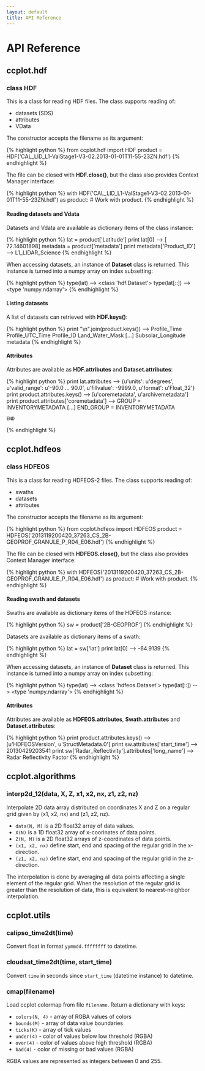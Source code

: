 ```yaml
---
layout: default
title: API Reference
---
```

API Reference
=============

ccplot.hdf
----------

### class HDF

This is a class for reading HDF files. The class supports reading
of:

* datasets (SDS)
* attributes
* VData

The constructor accepts the filename as its argument:

{% highlight python %}
from ccplot.hdf import HDF
product = HDF('CAL_LID_L1-ValStage1-V3-02.2013-01-01T11-55-23ZN.hdf')
{% endhighlight %}

The file can be closed with **HDF.close()**, but the class also provides
Context Manager interface:

{% highlight python %}
with HDF('CAL_LID_L1-ValStage1-V3-02.2013-01-01T11-55-23ZN.hdf') as product:
    # Work with product.
{% endhighlight %}

#### Reading datasets and Vdata

Datasets and Vdata are available as dictionary items of the class instance:

{% highlight python %}
lat = product['Latitude']
print lat[0]
--> [ 72.14601898]
metadata = product['metadata']
print metadata['Product_ID']
--> L1_LIDAR_Science
{% endhighlight %}

When accessing datasets, an instance of **Dataset** class is returned.
This instance is turned into a numpy array on index subsetting:

{% highlight python %}
type(lat)
--> <class 'hdf.Dataset'>
type(lat[::])
--> <type 'numpy.ndarray'>
{% endhighlight %}

#### Listing datasets

A list of datasets can retrieved with **HDF.keys()**:

{% highlight python %}
print "\n".join(product.keys())
--> Profile_Time
    Profile_UTC_Time
    Profile_ID
    Land_Water_Mask
    [...]
    Subsolar_Longitude
    metadata
{% endhighlight %}

#### Attributes

Attributes are available as **HDF.attributes** and **Dataset.attributes**:

{% highlight python %}
print lat.attributes
--> {u'units': u'degrees', u'valid_range': u'-90.0 ... 90.0', u'fillvalue': -9999.0, u'format': u'Float_32'}
print product.attributes.keys()
--> [u'coremetadata', u'archivemetadata']
print product.attributes['coremetadata']
--> GROUP                  = INVENTORYMETADATA
    [...]
    END_GROUP              = INVENTORYMETADATA

    END
{% endhighlight %}

ccplot.hdfeos
-------------

### class HDFEOS

This is a class for reading HDFEOS-2 files. The class supports reading
of:

* swaths
* datasets
* attributes

The constructor accepts the filename as its argument:

{% highlight python %}
from ccplot.hdfeos import HDFEOS
product = HDFEOS('2013119200420_37263_CS_2B-GEOPROF_GRANULE_P_R04_E06.hdf')
{% endhighlight %}

The file can be closed with **HDFEOS.close()**, but the class also provides
Context Manager interface:

{% highlight python %}
with HDFEOS('2013119200420_37263_CS_2B-GEOPROF_GRANULE_P_R04_E06.hdf') as product:
    # Work with product.
{% endhighlight %}

#### Reading swath and datasets

Swaths are available as dictionary items of the HDFEOS instance:

{% highlight python %}
sw = product['2B-GEOPROF']
{% endhighlight %}

Datasets are available as dictionary items of a swath:

{% highlight python %}
lat = sw['lat']
print lat[0]
--> -64.9139
{% endhighlight %}

When accessing datasets, an instance of **Dataset** class is returned.
This instance is turned into a numpy array on index subsetting:

{% highlight python %}
type(lat)
--> <class 'hdfeos.Dataset'>
type(lat[::])
--> <type 'numpy.ndarray'>
{% endhighlight %}

#### Attributes

Attributes are available as **HDFEOS.attributes**,
**Swath.attributes** and **Dataset.attributes**:

{% highlight python %}
print product.attributes.keys()
--> [u'HDFEOSVersion', u'StructMetadata.0']
print sw.attributes['start_time']
--> 20130429203541
print sw['Radar_Reflectivity'].attributes['long_name']
--> Radar Reflectivity Factor
{% endhighlight %}

ccplot.algorithms
-----------------

### interp2d_12(data, X, Z, x1, x2, nx, z1, z2, nz)

Interpolate 2D data array distributed on coordinates
X and Z on a regular grid given by (x1, x2, nx) and (z1, z2, nz).

* `data(N, M)` is a 2D float32 array of data values.
* `X(N)` is a 1D float32 array of x-coorinates of data points.
* `Z(N, M)` is a 2D float32 arrays of z-coordinates of data points.
* `(x1, x2, nx)` define start, end and spacing of the regular grid
  in the x-direction.
* `(z1, x2, nz)` define start, end and spacing of the regular grid
  in the z-direction.

The interpolation is done by averaging all data points affecting a single
element of the regular grid. When the resolution of the regular grid
is greater than the resolution of data, this is equivalent to
nearest-neighbor interpolation.

ccplot.utils
------------

### calipso_time2dt(time)

Convert float in format `yymmdd.ffffffff` to datetime.

### cloudsat_time2dt(time, start_time)

Convert `time` in seconds since `start_time` (datetime instance) to datetime.

### cmap(filename)

Load ccplot colormap from file `filename`. Return a dictionary with keys:

* `colors(N, 4)` - array of RGBA values of colors
* `bounds(M)` - array of data value boundaries
* `ticks(K)` - array of tick values
* `under(4)` - color of values below low threshold (RGBA)
* `over(4)` - color of values above high threshold (RGBA)
* `bad(4)` - color of missing or bad values (RGBA)

RGBA values are represented as integers between 0 and 255.
